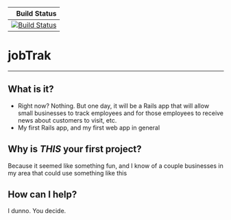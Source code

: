 |Build Status|
|-------:|
|[![Build Status](https://travis-ci.org/KarmaLaBelle/jobTrak.svg?branch=master)](https://travis-ci.org/KarmaLaBelle/jobTrak)|
# jobTrak
---
## What is it?
* Right now? Nothing. But one day, it will be a Rails app that will allow small businesses to track employees and for those employees to receive news about customers to visit, etc.
* My first Rails app, and my first web app in general

## Why is *THIS* your first project?

Because it seemed like something fun, and I know of a couple businesses in my area that could use something like this

## How can I help?

I dunno. You decide.